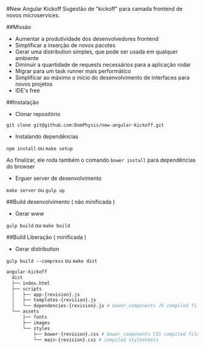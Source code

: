 #New Angular Kickoff
Sugestão de "kickoff" para camada frontend de novos microservices.

##Missão
- Aumentar a produtividade dos desenvolvedores frontend
- Simplificar a inserção de novos pacotes
- Gerar uma distribution simples, que pode ser usada em qualquer ambiente
- Diminuir a quantidade de requests necessários para a aplicação rodar
- Migrar para um task runner mais performático
- Simplificar ao máximo o início do desenvolvimento de interfaces 
para novos projetos
- IDE's free

##Instalação
- Clonar repositório

```
git clone git@github.com:DomPhysis/new-angular-kickoff.git
```

- Instalando dependências 

```npm install``` ou ```make setup```

Ao finalizar, ele roda também o comando ```bower install``` para dependências do browser

- Erguer server de desenvolvimento

```make server``` ou ```gulp up```

##Build desenvolvimento ( não minificada ) 
- Gerar www

```gulp build``` ou ```make build```

##Build Liberação ( minificada ) 
- Gerar distribution

```gulp build --compress``` ou ```make dist```

```sh
angular-kickoff
  dist                     
  ├── index.html          
  ├── scripts             
  │   ├── app-{revision}.js
  │   ├── templates-{revision}.js
  │   └── dependencies-{revision}.js # bower_components JS compiled files
  └── assets              
      ├── fonts
      ├── images
      └── styles
          ├── bower-{revision}.css # bower_components CSS compiled files
          └── main-{revision}.css # compiled stylesheets
```
